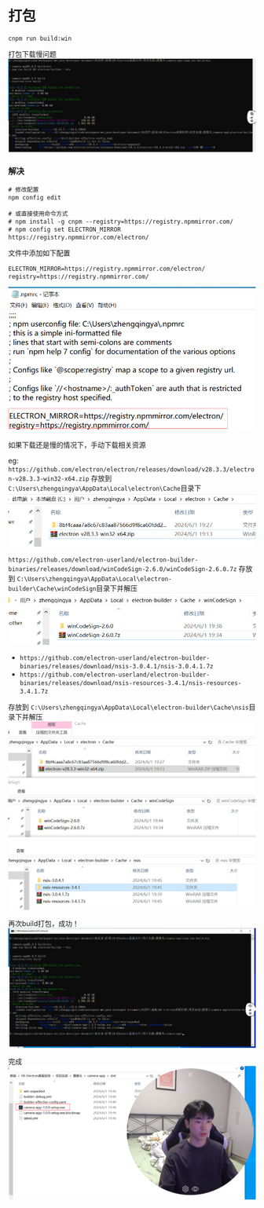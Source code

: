 # 打包

```shell
cnpm run build:win
```

打包下载慢问题
![](./images/07-打包_1717240416226.png)


### 解决

```shell
# 修改配置
npm config edit

# 或直接使用命令方式
# npm install -g cnpm --registry=https://registry.npmmirror.com/
# npm config set ELECTRON_MIRROR https://registry.npmmirror.com/electron/
```

文件中添加如下配置

```
ELECTRON_MIRROR=https://registry.npmmirror.com/electron/
registry=https://registry.npmmirror.com/
```

![](./images/07-打包_1717241212344.png)


如果下载还是慢的情况下，手动下载相关资源

eg: 
`https://github.com/electron/electron/releases/download/v28.3.3/electron-v28.3.3-win32-x64.zip` 存放到 `C:\Users\zhengqingya\AppData\Local\electron\Cache`目录下
![](./images/07-打包_1717241501727.png)

`https://github.com/electron-userland/electron-builder-binaries/releases/download/winCodeSign-2.6.0/winCodeSign-2.6.0.7z` 
存放到 `C:\Users\zhengqingya\AppData\Local\electron-builder\Cache\winCodeSign`目录下并解压
![](./images/07-打包_1717241934956.png)


- `https://github.com/electron-userland/electron-builder-binaries/releases/download/nsis-3.0.4.1/nsis-3.0.4.1.7z`
- `https://github.com/electron-userland/electron-builder-binaries/releases/download/nsis-resources-3.4.1/nsis-resources-3.4.1.7z` 

存放到 `C:\Users\zhengqingya\AppData\Local\electron-builder\Cache\nsis`目录下并解压
![](./images/07-打包_1717242379834.png)

再次build打包，成功！
![](./images/07-打包_1717242421598.png)

完成
![](./images/07-打包_1717242554432.png)

